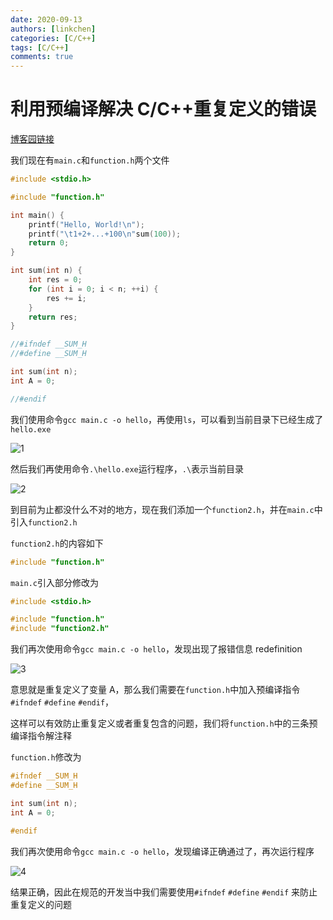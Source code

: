 ```yaml
---
date: 2020-09-13
authors: [linkchen]
categories: [C/C++]
tags: [C/C++]
comments: true
---
```


# 利用预编译解决 C/C++重复定义的错误

[博客园链接](https://www.cnblogs.com/linkchen/p/13660942.html)

<!-- more -->

我们现在有`main.c`和`function.h`两个文件

```c linenums="1" title="main.c"
#include <stdio.h>

#include "function.h"

int main() {
    printf("Hello, World!\n");
    printf("\t1+2+...+100\n"sum(100));
    return 0;
}

int sum(int n) {
    int res = 0;
    for (int i = 0; i < n; ++i) {
        res += i;
    }
    return res;
}
```

```c linenums="1" title="function.h"
//#ifndef __SUM_H
//#define __SUM_H

int sum(int n);
int A = 0;

//#endif
```

我们使用命令`gcc main.c -o hello`，再使用`ls`，可以看到当前目录下已经生成了`hello.exe`

<img referrerPolicy="no-referrer" src="https://img2020.cnblogs.com/blog/1560524/202009/1560524-20200913122801880-880235178.png" alt="1">

然后我们再使用命令`.\hello.exe`运行程序，`.\`表示当前目录

<img referrerPolicy="no-referrer" src="https://img2020.cnblogs.com/blog/1560524/202009/1560524-20200913122806590-722163352.png" alt="2">

到目前为止都没什么不对的地方，现在我们添加一个`function2.h`，并在`main.c`中引入`function2.h`

`function2.h`的内容如下

```c title="function2.h"
#include "function.h"
```

`main.c`引入部分修改为

```c linenums="1" title="main.c"
#include <stdio.h>

#include "function.h"
#include "function2.h"
```

我们再次使用命令`gcc main.c -o hello`，发现出现了报错信息 redefinition

<img referrerPolicy="no-referrer" src="https://img2020.cnblogs.com/blog/1560524/202009/1560524-20200913122811724-523836158.png" alt="3">

意思就是重复定义了变量 A，那么我们需要在`function.h`中加入预编译指令`#ifndef` `#define` `#endif`，

这样可以有效防止重复定义或者重复包含的问题，我们将`function.h`中的三条预编译指令解注释

`function.h`修改为

```c linenums="1" title="function.h"
#ifndef __SUM_H
#define __SUM_H

int sum(int n);
int A = 0;

#endif
```

我们再次使用命令`gcc main.c -o hello`，发现编译正确通过了，再次运行程序

<img referrerPolicy="no-referrer" src="https://img2020.cnblogs.com/blog/1560524/202009/1560524-20200913122815235-1081256003.png" alt="4">

结果正确，因此在规范的开发当中我们需要使用`#ifndef` `#define` `#endif` 来防止重复定义的问题
